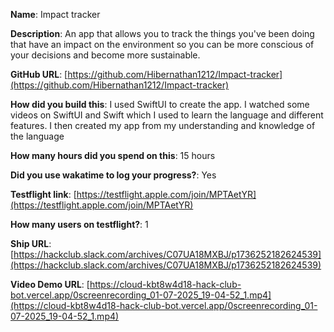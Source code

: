 **Name**: Impact tracker

**Description**: An app that allows you to track the things you've been doing that have an impact on the environment so you can be more conscious of your decisions and become more sustainable.

**GitHub URL**: [https://github.com/Hibernathan1212/Impact-tracker](https://github.com/Hibernathan1212/Impact-tracker)

**How did you build this**: I used SwiftUI to create the app. I watched some videos on SwiftUI and Swift which I used to learn the language and different features. I then created my app from my understanding and knowledge of the language

**How many hours did you spend on this**: 15 hours

**Did you use wakatime to log your progress?**: Yes

**Testflight link**: [https://testflight.apple.com/join/MPTAetYR](https://testflight.apple.com/join/MPTAetYR)

**How many users on testflight?**: 1

**Ship URL**: [https://hackclub.slack.com/archives/C07UA18MXBJ/p1736252182624539](https://hackclub.slack.com/archives/C07UA18MXBJ/p1736252182624539)

**Video Demo URL**: [https://cloud-kbt8w4d18-hack-club-bot.vercel.app/0screenrecording_01-07-2025_19-04-52_1.mp4](https://cloud-kbt8w4d18-hack-club-bot.vercel.app/0screenrecording_01-07-2025_19-04-52_1.mp4)
